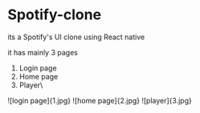 # Spotify-clone
its a Spotify's UI clone using React native


it has mainly 3 pages 
1. Login page
2. Home page
3. Player\

![login page]{1.jpg}
![home page]{2.jpg}
![player]{3.jpg}
